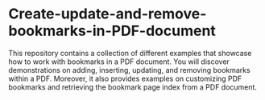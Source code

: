 # Create-update-and-remove-bookmarks-in-PDF-document
This repository contains a collection of different examples that showcase how to work with bookmarks in a PDF document. You will discover demonstrations on adding, inserting, updating, and removing bookmarks within a PDF. Moreover, it also provides examples on customizing PDF bookmarks and retrieving the bookmark page index from a PDF document.
